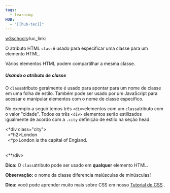 ```yaml
---
tags:
  - learning
HUB:
  - "[[hub-tec]]"
---
```

[w3schools](https://www.w3schools.com/html/html_classes.asp):luc_link:

O atributo HTML `class`é usado para especificar uma classe para um elemento HTML.

Vários elementos HTML podem compartilhar a mesma classe.

##### Usando o atributo de classe

O `class`atributo geralmente é usado para apontar para um nome de classe em uma folha de estilo. Também pode ser usado por um JavaScript para acessar e manipular elementos com o nome de classe específico.

No exemplo a seguir temos três `<div>`elementos com um `class`atributo com o valor "cidade". Todos os três `<div>` elementos serão estilizados igualmente de acordo com a `.city` definição de estilo na seção head:


<*div class="city">  
  <*h2>London</h2>  
  <*p>London is the capital of England.</p>  
<**/div>


**Dica:** O `class`atributo pode ser usado em **qualquer** elemento HTML.

**Observação:** o nome da classe diferencia maiúsculas de minúsculas!

**Dica:** você pode aprender muito mais sobre CSS em nosso [Tutorial de CSS](https://www.w3schools.com/css/default.asp) .

